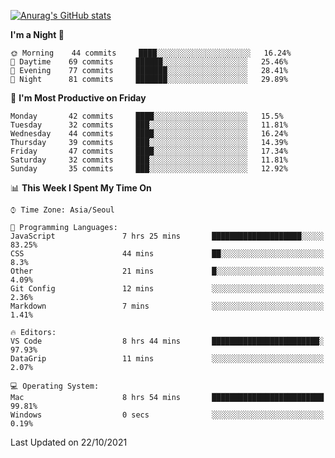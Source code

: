 
<!--
**BHyeonKim/BHyeonKim** is a ✨ _special_ ✨ repository because its `README.md` (this file) appears on your GitHub profile.

Here are some ideas to get you started:

- 🔭 I’m currently working on ...
- 🌱 I’m currently learning ...
- 👯 I’m looking to collaborate on ...
- 🤔 I’m looking for help with ...
- 💬 Ask me about ...
- 📫 How to reach me: ...
- 😄 Pronouns: ...
- ⚡ Fun fact: ...
-->
[![Anurag's GitHub stats](https://github-readme-stats.vercel.app/api?username=BHyeonKim&show_icons=true&theme=dark)
](https://github.com/anuraghazra/github-readme-stats)
<!--START_SECTION:waka-->
**I'm a Night 🦉** 

```text
🌞 Morning    44 commits     ████░░░░░░░░░░░░░░░░░░░░░   16.24% 
🌆 Daytime    69 commits     ██████░░░░░░░░░░░░░░░░░░░   25.46% 
🌃 Evening    77 commits     ███████░░░░░░░░░░░░░░░░░░   28.41% 
🌙 Night      81 commits     ███████░░░░░░░░░░░░░░░░░░   29.89%

```
📅 **I'm Most Productive on Friday** 

```text
Monday       42 commits     ████░░░░░░░░░░░░░░░░░░░░░   15.5% 
Tuesday      32 commits     ███░░░░░░░░░░░░░░░░░░░░░░   11.81% 
Wednesday    44 commits     ████░░░░░░░░░░░░░░░░░░░░░   16.24% 
Thursday     39 commits     ███░░░░░░░░░░░░░░░░░░░░░░   14.39% 
Friday       47 commits     ████░░░░░░░░░░░░░░░░░░░░░   17.34% 
Saturday     32 commits     ███░░░░░░░░░░░░░░░░░░░░░░   11.81% 
Sunday       35 commits     ███░░░░░░░░░░░░░░░░░░░░░░   12.92%

```


📊 **This Week I Spent My Time On** 

```text
⌚︎ Time Zone: Asia/Seoul

💬 Programming Languages: 
JavaScript               7 hrs 25 mins       ████████████████████░░░░░   83.25% 
CSS                      44 mins             ██░░░░░░░░░░░░░░░░░░░░░░░   8.3% 
Other                    21 mins             █░░░░░░░░░░░░░░░░░░░░░░░░   4.09% 
Git Config               12 mins             ░░░░░░░░░░░░░░░░░░░░░░░░░   2.36% 
Markdown                 7 mins              ░░░░░░░░░░░░░░░░░░░░░░░░░   1.41%

🔥 Editors: 
VS Code                  8 hrs 44 mins       ████████████████████████░   97.93% 
DataGrip                 11 mins             ░░░░░░░░░░░░░░░░░░░░░░░░░   2.07%

💻 Operating System: 
Mac                      8 hrs 54 mins       █████████████████████████   99.81% 
Windows                  0 secs              ░░░░░░░░░░░░░░░░░░░░░░░░░   0.19%

```


 Last Updated on 22/10/2021
<!--END_SECTION:waka-->

